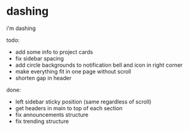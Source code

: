# dashing
i'm dashing

todo:
- add some info to project cards
- fix sidebar spacing
- add circle backgrounds to notification bell and icon in right corner
- make everything fit in one page without scroll
- shorten gap in header


done:
- left sidebar sticky position (same regardless of scroll)
- get headers in main to top of each section
- fix announcements structure
- fix trending structure